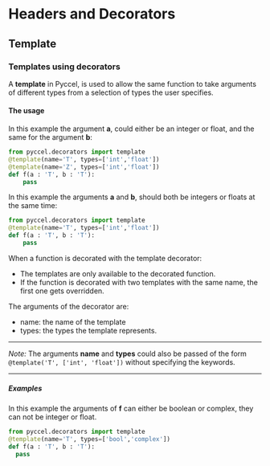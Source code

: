 # Headers and Decorators

## Template
### Templates using decorators
A **template** in Pyccel, is used to allow the same function to take arguments of different types from a selection of types the user specifies.
#### The usage
In this example the argument **a**, could either be an integer or float, and the same for the argument **b**:
```python
from pyccel.decorators import template
@template(name='T', types=['int','float'])
@template(name='Z', types=['int','float'])
def f(a : 'T', b : 'T'):
	pass
```
In this example the arguments **a** and **b**, should both be integers or floats at the same time:
```python
from pyccel.decorators import template
@template(name='T', types=['int','float'])
def f(a : 'T', b : 'T'):
	pass
```
When  a function is decorated with the template decorator:
-   The templates are only available to the decorated function.
-   If the function is decorated with two templates with the same name, the first one gets overridden.

The arguments of the decorator are:
-   name: the name of the template
-   types: the types the template represents.
---
*Note:*
The arguments **name** and **types** could also be passed of the form
`@template('T', ['int', 'float'])` without specifying the keywords.

---
##### Examples
In this example the arguments of **f** can either be boolean or complex, they can not be integer or float.
```python
from pyccel.decorators import template
@template(name='T', types=['bool','complex'])
def f(a : 'T', b : 'T'):
  pass
```
